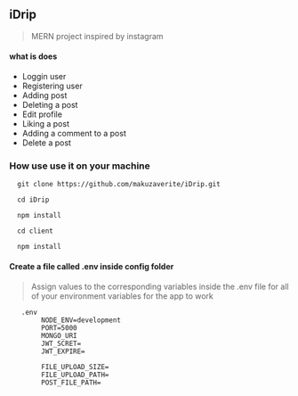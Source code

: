 ## iDrip

> MERN project inspired by instagram

#### what is does

- Loggin user
- Registering user
- Adding post
- Deleting a post
- Edit profile
- Liking a post
- Adding a comment to a post
- Delete a post

### How use use it on your machine

```git
  git clone https://github.com/makuzaverite/iDrip.git

  cd iDrip

  npm install

  cd client

  npm install
```

#### Create a file called .env inside config folder

> Assign values to the corresponding variables inside the .env file for all of your environment variables for the app to work

```git
   .env
        NODE_ENV=development
        PORT=5000
        MONGO_URI
        JWT_SCRET=
        JWT_EXPIRE=

        FILE_UPLOAD_SIZE=
        FILE_UPLOAD_PATH=
        POST_FILE_PATH=
```
